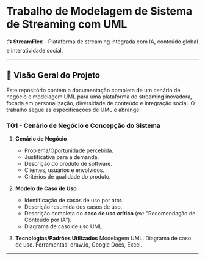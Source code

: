 # Trabalho de Modelagem de Sistema de Streaming com UML  

📺 **StreamFlex** - Plataforma de streaming integrada com IA, conteúdo global e interatividade social.  

---

## 📌 Visão Geral do Projeto  
Este repositório contém a documentação completa de um cenário de negócio e modelagem UML para uma plataforma de streaming inovadora, focada em personalização, diversidade de conteúdo e integração social. O trabalho segue as especificações de UML e abrange:  

### **TG1 - Cenário de Negócio e Concepção do Sistema**  
1. **Cenário de Negócio**  
   - Problema/Oportunidade percebida.  
   - Justificativa para a demanda.  
   - Descrição do produto de software.  
   - Clientes, usuários e envolvidos.  
   - Critérios de qualidade do produto.  

2. **Modelo de Caso de Uso**  
   - Identificação de casos de uso por ator.  
   - Descrição resumida dos casos de uso.  
   - Descrição completa do **caso de uso crítico** (ex: "Recomendação de Conteúdo por IA").  
   - Diagrama de caso de uso UML.  

3. **Tecnologias/Padrões Utilizados**
Modelagem UML: Diagrama de caso de uso.
Ferramentas: draw.io, Google Docs, Excel.

---
